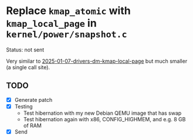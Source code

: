 # Replace `kmap_atomic` with `kmap_local_page` in `kernel/power/snapshot.c`

Status: not sent

Very similar to [2025-01-07-drivers-dm-kmap-local-page](../2025-01-07-drivers-dm-kmap-local-page/README.md) but much smaller (a single call site).

## TODO

- [x] Generate patch
- [x] Testing
  - Test hibernation with my new Debian QEMU image that has swap
  - Test hibernation again with x86, CONFIG_HIGHMEM, and e.g. 8 GB of RAM
- [x] Send
